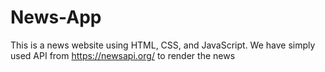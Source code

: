 # News-App
This is a news website using HTML, CSS, and JavaScript.
We have simply used API from https://newsapi.org/ to render the news

